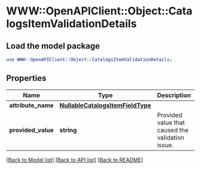# WWW::OpenAPIClient::Object::CatalogsItemValidationDetails

## Load the model package
```perl
use WWW::OpenAPIClient::Object::CatalogsItemValidationDetails;
```

## Properties
Name | Type | Description | Notes
------------ | ------------- | ------------- | -------------
**attribute_name** | [**NullableCatalogsItemFieldType**](NullableCatalogsItemFieldType.md) |  | 
**provided_value** | **string** | Provided value that caused the validation issue. | 

[[Back to Model list]](../README.md#documentation-for-models) [[Back to API list]](../README.md#documentation-for-api-endpoints) [[Back to README]](../README.md)


